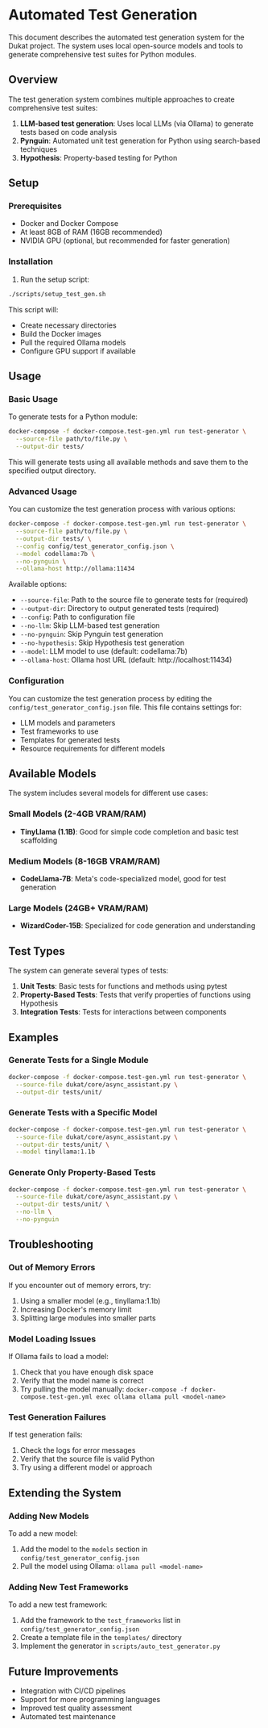 # Automated Test Generation

This document describes the automated test generation system for the Dukat project. The system uses local open-source models and tools to generate comprehensive test suites for Python modules.

## Overview

The test generation system combines multiple approaches to create comprehensive test suites:

1. **LLM-based test generation**: Uses local LLMs (via Ollama) to generate tests based on code analysis
2. **Pynguin**: Automated unit test generation for Python using search-based techniques
3. **Hypothesis**: Property-based testing for Python

## Setup

### Prerequisites

- Docker and Docker Compose
- At least 8GB of RAM (16GB recommended)
- NVIDIA GPU (optional, but recommended for faster generation)

### Installation

1. Run the setup script:

```bash
./scripts/setup_test_gen.sh
```

This script will:
- Create necessary directories
- Build the Docker images
- Pull the required Ollama models
- Configure GPU support if available

## Usage

### Basic Usage

To generate tests for a Python module:

```bash
docker-compose -f docker-compose.test-gen.yml run test-generator \
  --source-file path/to/file.py \
  --output-dir tests/
```

This will generate tests using all available methods and save them to the specified output directory.

### Advanced Usage

You can customize the test generation process with various options:

```bash
docker-compose -f docker-compose.test-gen.yml run test-generator \
  --source-file path/to/file.py \
  --output-dir tests/ \
  --config config/test_generator_config.json \
  --model codellama:7b \
  --no-pynguin \
  --ollama-host http://ollama:11434
```

Available options:
- `--source-file`: Path to the source file to generate tests for (required)
- `--output-dir`: Directory to output generated tests (required)
- `--config`: Path to configuration file
- `--no-llm`: Skip LLM-based test generation
- `--no-pynguin`: Skip Pynguin test generation
- `--no-hypothesis`: Skip Hypothesis test generation
- `--model`: LLM model to use (default: codellama:7b)
- `--ollama-host`: Ollama host URL (default: http://localhost:11434)

### Configuration

You can customize the test generation process by editing the `config/test_generator_config.json` file. This file contains settings for:

- LLM models and parameters
- Test frameworks to use
- Templates for generated tests
- Resource requirements for different models

## Available Models

The system includes several models for different use cases:

### Small Models (2-4GB VRAM/RAM)
- **TinyLlama (1.1B)**: Good for simple code completion and basic test scaffolding

### Medium Models (8-16GB VRAM/RAM)
- **CodeLlama-7B**: Meta's code-specialized model, good for test generation

### Large Models (24GB+ VRAM/RAM)
- **WizardCoder-15B**: Specialized for code generation and understanding

## Test Types

The system can generate several types of tests:

1. **Unit Tests**: Basic tests for functions and methods using pytest
2. **Property-Based Tests**: Tests that verify properties of functions using Hypothesis
3. **Integration Tests**: Tests for interactions between components

## Examples

### Generate Tests for a Single Module

```bash
docker-compose -f docker-compose.test-gen.yml run test-generator \
  --source-file dukat/core/async_assistant.py \
  --output-dir tests/unit/
```

### Generate Tests with a Specific Model

```bash
docker-compose -f docker-compose.test-gen.yml run test-generator \
  --source-file dukat/core/async_assistant.py \
  --output-dir tests/unit/ \
  --model tinyllama:1.1b
```

### Generate Only Property-Based Tests

```bash
docker-compose -f docker-compose.test-gen.yml run test-generator \
  --source-file dukat/core/async_assistant.py \
  --output-dir tests/unit/ \
  --no-llm \
  --no-pynguin
```

## Troubleshooting

### Out of Memory Errors

If you encounter out of memory errors, try:
1. Using a smaller model (e.g., tinyllama:1.1b)
2. Increasing Docker's memory limit
3. Splitting large modules into smaller parts

### Model Loading Issues

If Ollama fails to load a model:
1. Check that you have enough disk space
2. Verify that the model name is correct
3. Try pulling the model manually: `docker-compose -f docker-compose.test-gen.yml exec ollama ollama pull <model-name>`

### Test Generation Failures

If test generation fails:
1. Check the logs for error messages
2. Verify that the source file is valid Python
3. Try using a different model or approach

## Extending the System

### Adding New Models

To add a new model:
1. Add the model to the `models` section in `config/test_generator_config.json`
2. Pull the model using Ollama: `ollama pull <model-name>`

### Adding New Test Frameworks

To add a new test framework:
1. Add the framework to the `test_frameworks` list in `config/test_generator_config.json`
2. Create a template file in the `templates/` directory
3. Implement the generator in `scripts/auto_test_generator.py`

## Future Improvements

- Integration with CI/CD pipelines
- Support for more programming languages
- Improved test quality assessment
- Automated test maintenance
